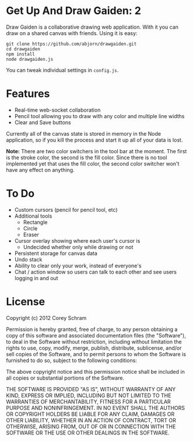 # Get Up And Draw Gaiden: 2

Draw Gaiden is a collaborative drawing web application. With it you can draw on a shared canvas with friends. Using it is easy:

	git clone https://github.com/abjorn/drawgaiden.git
	cd drawgaiden
	npm install
	node drawgaiden.js

You can tweak individual settings in `config.js`.

# Features

* Real-time web-socket collaboration
* Pencil tool allowing you to draw with any color and multiple line widths
* Clear and Save buttons

Currently all of the canvas state is stored in memory in the Node application, so if you kill the process and start it up all of your data is lost.

**Note:** There are two color switchers in the tool bar at the moment. The first is the stroke color, the second is the fill color. Since there is no tool implemented yet that uses the fill color, the second color switcher won't have any effect on anything.

# To Do

* Custom cursors (pencil for pencil tool, etc)
* Additional tools
	+ Rectangle
	+ Circle
	+ Eraser
* Cursor overlay showing where each user's cursor is
	+ Undecided whether only while drawing or not
* Persistent storage for canvas data
* Undo stack
* Ability to clear only your work, instead of everyone's
* Chat / action window so users can talk to each other and see users logging in and out

# License

Copyright (c) 2012 Corey Schram

Permission is hereby granted, free of charge, to any person obtaining a copy of this software and associated documentation files (the "Software"), to deal in the Software without restriction, including without limitation the rights to use, copy, modify, merge, publish, distribute, sublicense, and/or sell copies of the Software, and to permit persons to whom the Software is furnished to do so, subject to the following conditions:

The above copyright notice and this permission notice shall be included in all copies or substantial portions of the Software.

THE SOFTWARE IS PROVIDED "AS IS", WITHOUT WARRANTY OF ANY KIND, EXPRESS OR IMPLIED, INCLUDING BUT NOT LIMITED TO THE WARRANTIES OF MERCHANTABILITY, FITNESS FOR A PARTICULAR PURPOSE AND NONINFRINGEMENT. IN NO EVENT SHALL THE AUTHORS OR COPYRIGHT HOLDERS BE LIABLE FOR ANY CLAIM, DAMAGES OR OTHER LIABILITY, WHETHER IN AN ACTION OF CONTRACT, TORT OR OTHERWISE, ARISING FROM, OUT OF OR IN CONNECTION WITH THE SOFTWARE OR THE USE OR OTHER DEALINGS IN THE SOFTWARE.

